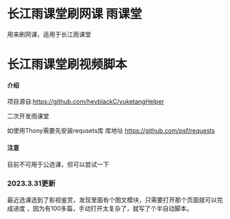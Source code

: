 # 长江雨课堂刷网课 雨课堂
用来刷网课，适用于长江雨课堂
# 长江雨课堂刷视频脚本

#### 介绍

项目源自:https://github.com/heyblackC/yuketangHelper

二次开发雨课堂

如使用Thony需要先安装requsets库
库地址 https://github.com/psf/requests
#### 注意

目前不可用于公选课，但可以尝试一下
### 2023.3.31更新
最近选课选到了影视鉴赏，发现里面有个图文模块，只需要打开那个页面就可以完成进度
，因为有100多篇，手动打开太复杂了，就写了个半自动脚本。
